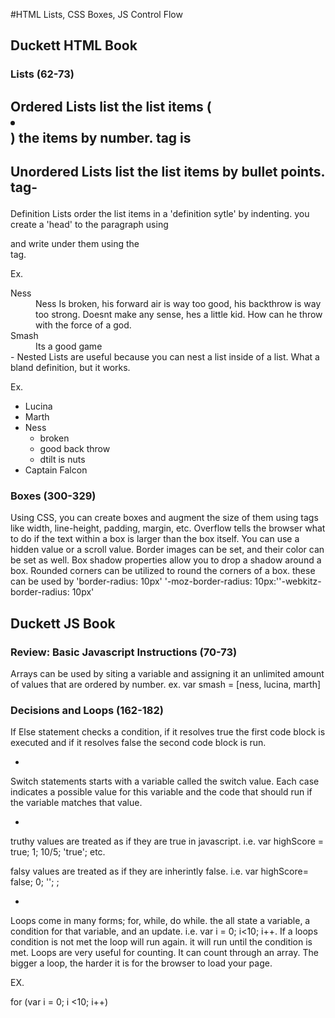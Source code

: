 #HTML Lists, CSS Boxes, JS Control Flow

## Duckett HTML Book

### Lists (62-73)

Ordered Lists list the list items (<li></li>) the items by number. tag is <ol></ol>
-
Unordered Lists list the list items by bullet points. tag- <ul></ul>
-
Definition Lists order the list items in a 'definition sytle' by indenting. you create a 'head' to the paragraph using <dt></dt> and write under them using the <dd></dd> tag. 

Ex.

<d1>
  <dt>Ness</dt>
    <dd>Ness Is broken, his forward air is way too good, his backthrow is way too strong. Doesnt make any sense, hes a little kid. How can he throw with the force of a god.</dd>
  <dt>Smash</dt>
    <dd>Its a good game</dd>
</d1>
-
Nested Lists are useful because you can nest a list inside of a list. What a bland definition, but it works.

Ex.

<ul>
  <li>Lucina</li>
  <li>Marth</li>
  <li>Ness
    <ul>
      <li>broken</li>
      <li>good back throw</li>
      <li>dtilt is nuts</li>
    </ul>
  </li>
  <li>Captain Falcon</li>
</ul>

### Boxes (300-329)
Using CSS, you can create boxes and augment the size of them using tags like width, line-height, padding, margin, etc.
Overflow tells the browser what to do if the text within a box is larger than the box itself. You can use a hidden value or a scroll value.
Border images can be set, and their color can be set as well.
Box shadow properties allow you to drop a shadow around a box. 
Rounded corners can be utilized to round the corners of a box. these can be used by 'border-radius: 10px' '-moz-border-radius: 10px:''-webkitz-border-radius: 10px'

## Duckett JS Book

### Review: Basic Javascript Instructions (70-73)

Arrays can be used by siting a variable and assigning it an unlimited amount of values that are ordered by number. ex. var smash = [ness, lucina, marth]


### Decisions and Loops (162-182)

If Else statement checks a condition, if it resolves true the first code block is executed and if it resolves false the second code block is run.

-

Switch statements starts with a variable called the switch value. Each case indicates a possible value for this variable and the code that should run if the variable matches that value.

-

truthy values are treated as if they are true in javascript. i.e. var highScore = true; 1; 10/5; 'true'; etc.

falsy values are treated as if they are inherintly false. i.e. var highScore= false; 0; ''; ;

-

Loops come in many forms; for, while, do while. the all state a variable, a condition for that variable, and an update. i.e.
var i = 0; i<10; i++. If a loops condition is not met the loop will run again. it will run until the condition is met. Loops are very useful for counting. It can count through an array. The bigger a loop, the harder it is for the browser to load your page. 

EX.

for (var i = 0; i <10; i++)



